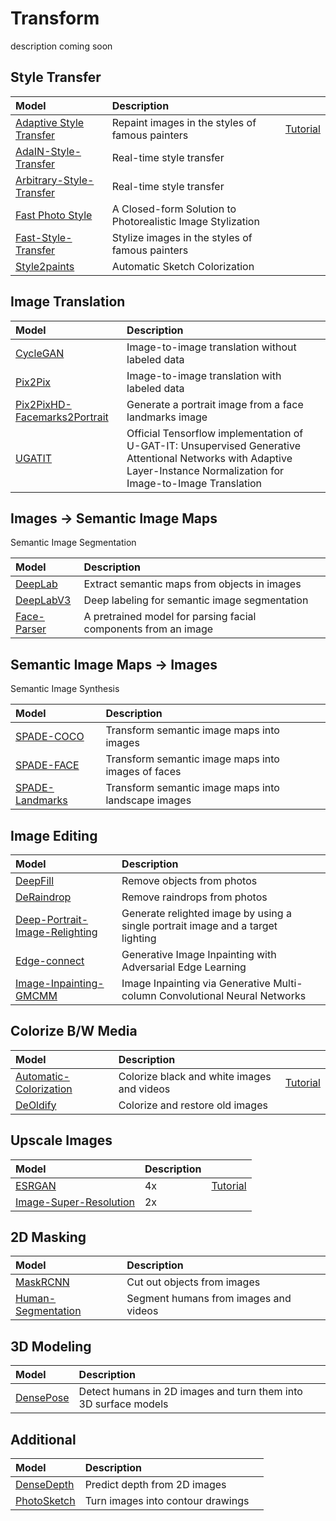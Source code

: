 # Transform

description coming soon

## Style Transfer
| Model | Description |  |
| :--- | :---| :--- |
| [Adaptive Style Transfer](https://open-app.runwayml.com/?model=runway/Adaptive-Style-Transfer)| Repaint images in the styles of famous painters | [Tutorial](tutorials/tutorial_style_transfer.md) |
| [AdaIN-Style-Transfer](https://open-app.runwayml.com/?model=reiinakano/AdaIN-Style-Transfer) | Real-time style transfer | | 
| [Arbitrary-Style-Transfer](https://open-app.runwayml.com/?model=runway/Arbitrary-Image-Stylization) | Real-time style transfer | |
| [Fast Photo Style](https://open-app.runwayml.com/?model=reiinakano/FastPhotoStyle) | A Closed-form Solution to Photorealistic Image Stylization | |
| [Fast-Style-Transfer](https://open-app.runwayml.com/?model=genekogan/Fast-Style-Transfer) | Stylize images in the styles of famous painters | |
| [Style2paints](https://open-app.runwayml.com/?model=zaid/style2paints) | Automatic Sketch Colorization | |


## Image Translation
| Model | Description |  |
| :--- | :---| :--- |
| [CycleGAN](https://open-app.runwayml.com/?model=reiinakano/CycleGAN) | Image-to-image translation without labeled data | |
| [Pix2Pix](https://open-app.runwayml.com/?model=reiinakano/Pix2Pix) | Image-to-image translation with labeled data | |
| [Pix2PixHD-Facemarks2Portrait](https://open-app.runwayml.com/?model=yining/pix2pixHD-Facemarks2Portrait) | Generate a portrait image from a face landmarks image | |
| [UGATIT](https://open-app.runwayml.com/?model=runway/UGATIT) | Official Tensorflow implementation of U-GAT-IT: Unsupervised Generative Attentional Networks with Adaptive Layer-Instance Normalization for Image-to-Image Translation | |


## Images → Semantic Image Maps
Semantic Image Segmentation

| Model | Description |  |
| :--- | :---| :--- |
| [DeepLab](https://open-app.runwayml.com/?model=genekogan/deeplab) | Extract semantic maps from objects in images | |
| [DeepLabV3](https://open-app.runwayml.com/?model=runway/DeepLabV3) | Deep labeling for semantic image segmentation | |
| [Face-Parser](https://open-app.runwayml.com/?model=anastasis/Face-Parser) | A pretrained model for parsing facial components from an image | |


## Semantic Image Maps → Images
Semantic Image Synthesis

| Model | Description |  |
| :--- | :---| :--- |
| [SPADE-COCO](https://open-app.runwayml.com/?model=runway/spade-coco) | Transform semantic image maps into images | |
| [SPADE-FACE](https://open-app.runwayml.com/?model=sree_harsha/spade-face) | Transform semantic image maps into images of faces| |
| [SPADE-Landmarks](https://open-app.runwayml.com/?model=genekogan/SPADE-Landscapes) | Transform semantic image maps into landscape images | |


## Image Editing
| Model | Description |  |
| :--- | :---| :--- |
| [DeepFill](https://open-app.runwayml.com/?model=runway/DeepFill) | Remove objects from photos | |
| [DeRaindrop](https://open-app.runwayml.com/?model=zaid/DeRaindrop) | Remove raindrops from photos| |
| [Deep-Portrait-Image-Relighting](https://open-app.runwayml.com/?model=sree_harsha/Deep-Portrait-Image-Relighting) | Generate relighted image by using a single portrait image and a target lighting | |
| [Edge-connect](https://open-app.runwayml.com/?model=zaid/edge-connect) | Generative Image Inpainting with Adversarial Edge Learning | |
| [Image-Inpainting-GMCMM](https://open-app.runwayml.com/?model=anastasis/Image-Inpainting-GMCNN) | Image Inpainting via Generative Multi-column Convolutional Neural Networks | |


## Colorize B/W Media
| Model | Description |  |
| :--- | :---| :--- |
| [Automatic-Colorization](https://open-app.runwayml.com/?model=runway/Automatic-Colorization)| Colorize black and white images and videos | [Tutorial](tutorials/tutorial_colorizing_video.md)|
| [DeOldify](https://open-app.runwayml.com/?model=reiinakano/DeOldify) | Colorize and restore old images | |


## Upscale Images
| Model | Description |  |
| :--- | :---| :--- |
| [ESRGAN](https://open-app.runwayml.com/?model=runway/ESRGAN) | 4x | [Tutorial](tutorials/tutorial_esrgan.md) |
| [Image-Super-Resolution](https://open-app.runwayml.com/?model=runway/Image-Super-Resolution) | 2x | |

## 2D Masking
| Model | Description |  |
| :--- | :---| :--- |
| [MaskRCNN](https://open-app.runwayml.com/?model=runway/MaskRCNN) | Cut out objects from images | |
| [Human-Segmentation](https://open-app.runwayml.com/?model=runway/Human-Segmentation) | Segment humans from images and videos | |


## 3D Modeling
| Model | Description |  |
| :--- | :---| :--- |
| [DensePose](https://open-app.runwayml.com/?model=runway/DensePose) | Detect humans in 2D images and turn them into 3D surface models | |


## Additional
| Model | Description |  |
| :--- | :---| :--- |
| [DenseDepth](https://open-app.runwayml.com/?model=runway/DenseDepth) | Predict depth from 2D images|  |
| [PhotoSketch](https://open-app.runwayml.com/?model=runway/PhotoSketch]) | Turn images into contour drawings |  |

